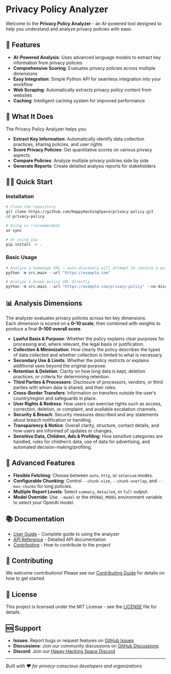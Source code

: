 # Privacy Policy Analyzer

Welcome to the **Privacy Policy Analyzer** - an AI-powered tool designed to help you understand
and analyze privacy policies with ease.

## 🚀 Features

- **AI-Powered Analysis**: Uses advanced language models to extract key information from privacy policies
- **Comprehensive Scoring**: Evaluates privacy policies across multiple dimensions
- **Easy Integration**: Simple Python API for seamless integration into your workflow
- **Web Scraping**: Automatically extracts privacy policy content from websites
- **Caching**: Intelligent caching system for improved performance

## 🎯 What It Does

The Privacy Policy Analyzer helps you:

- **Extract Key Information**: Automatically identify data collection practices, sharing policies,
  and user rights
- **Score Privacy Policies**: Get quantitative scores on various privacy aspects
- **Compare Policies**: Analyze multiple privacy policies side by side
- **Generate Reports**: Create detailed analysis reports for stakeholders

## 🏃‍♂️ Quick Start

### Installation

```bash
# Clone the repository
git clone https://github.com/HappyHackingSpace/privacy-policy.git
cd privacy-policy

# Using uv (recommended)
uv sync

# Or using pip
pip install -e .
```

### Basic Usage

```python
# Analyze a homepage URL — auto-discovery will attempt to resolve a policy page
python -m src.main --url "https://example.com"

# Analyze a known policy URL directly
python -m src.main --url "https://example.com/privacy-policy" --no-discover
```

## 📊 Analysis Dimensions

The analyzer evaluates privacy policies across ten key dimensions.  
Each dimension is scored on a **0–10 scale**, then combined with weights to produce a final **0–100 overall score**.

- **Lawful Basis & Purpose**: Whether the policy explains clear purposes for processing and, where relevant, the legal basis or justification.  
- **Collection & Minimization**: How clearly the policy describes the types of data collected and whether collection is limited to what is necessary.  
- **Secondary Use & Limits**: Whether the policy restricts or explains additional uses beyond the original purpose.  
- **Retention & Deletion**: Clarity on how long data is kept, deletion practices, or criteria for determining retention.  
- **Third Parties & Processors**: Disclosure of processors, vendors, or third parties with whom data is shared, and their roles.  
- **Cross-Border Transfers**: Information on transfers outside the user’s country/region and safeguards in place.  
- **User Rights & Redress**: How users can exercise rights such as access, correction, deletion, or complaint, and available escalation channels.  
- **Security & Breach**: Security measures described and any statements about breach notification or handling.  
- **Transparency & Notice**: Overall clarity, structure, contact details, and how users are informed of updates or changes.  
- **Sensitive Data, Children, Ads & Profiling**: How sensitive categories are handled, rules for children’s data, use of data for advertising, and automated decision-making/profiling.

## 🔧 Advanced Features

- **Flexible Fetching**: Choose between `auto`, `http`, or `selenium` modes.  
- **Configurable Chunking**: Control `--chunk-size`, `--chunk-overlap`, and `--max-chunks` for long policies.  
- **Multiple Report Levels**: Select `summary`, `detailed`, or `full` output.  
- **Model Override**: Use `--model` or the `OPENAI_MODEL` environment variable to select your OpenAI model.  

## 📚 Documentation

- [User Guide](user-guide.md) - Complete guide to using the analyzer
- [API Reference](api.md) - Detailed API documentation
- [Contributing](contributing.md) - How to contribute to the project

## 🤝 Contributing

We welcome contributions! Please see our [Contributing Guide](contributing.md) for details on how to get started.

## 📄 License

This project is licensed under the MIT License - see the [LICENSE](../LICENSE) file for details.

## 🆘 Support

- **Issues**: Report bugs or request features on [GitHub Issues](https://github.com/HappyHackingSpace/privacy-policy/issues)
- **Discussions**: Join our community discussions on [GitHub Discussions](https://github.com/HappyHackingSpace/privacy-policy/discussions)
- **Discord**: Join our [Happy Hacking Space Discord](https://discord.gg/happyhackingspace)

---

*Built with ❤️ for privacy-conscious developers and organizations*
